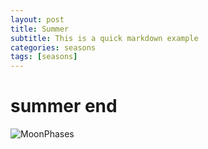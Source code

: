 ```yaml
---
layout: post
title: Summer
subtitle: This is a quick markdown example
categories: seasons
tags: [seasons]
---
```


# summer end

![MoonPhases](https://tvax1.sinaimg.cn/large/007YLcQ6ly1h4cohy1d2vj31hc0u0jw3)